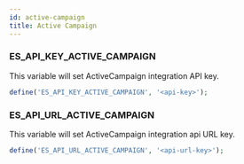 ```yaml
---
id: active-campaign
title: Active Campaign
---
```


### ES_API_KEY_ACTIVE_CAMPAIGN

This variable will set ActiveCampaign integration API key.

```php
define('ES_API_KEY_ACTIVE_CAMPAIGN', '<api-key>');
```

### ES_API_URL_ACTIVE_CAMPAIGN

This variable will set ActiveCampaign integration api URL key.

```php
define('ES_API_URL_ACTIVE_CAMPAIGN', '<api-url-key>');
```


